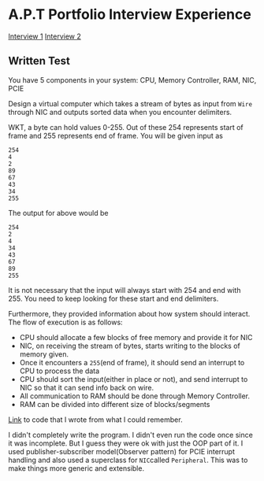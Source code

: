 # A.P.T Portfolio Interview Experience

[Interview 1](./Interview1.md)
[Interview 2](./Interview2.md)

## Written Test

You have 5 components in your system: CPU, Memory Controller, RAM, NIC, PCIE

Design a virtual computer which takes a stream of bytes as input from `Wire` through NIC and outputs sorted data when you encounter delimiters.

WKT, a byte can hold values 0-255. Out of these 254 represents start of frame and 255 represents end of frame. You will be given input as 
```
254
4
2
89
67
43
34
255
```

The output for above would be
```
254
2
4
34
43
67
89
255
```

It is not necessary that the input will always start with 254 and end with 255. You need to keep looking for these start and end delimiters.

Furthermore, they provided information about how system should interact. The flow of execution is as follows:
- CPU should allocate a few blocks of free memory and provide it for NIC
- NIC, on receiving the stream of bytes, starts writing to the blocks of memory given.
- Once it encounters a `255`(end of frame), it should send an interrupt to CPU to process the data
- CPU should sort the input(either in place or not), and send interrupt to NIC so that it can send info back on wire.
- All communication to RAM should be done through Memory Controller. 
- RAM can be divided into different size of blocks/segments


[Link](./coding_test.cpp) to code that I wrote from what I could remember.

I didn't completely write the program. I didn't even run the code once since it was incomplete. But I guess they were ok with just the OOP part of it. I used publisher-subscriber model(Observer pattern) for PCIE interrupt handling and also used a superclass for `NIC`called `Peripheral`. This was to make things more generic and extensible.


